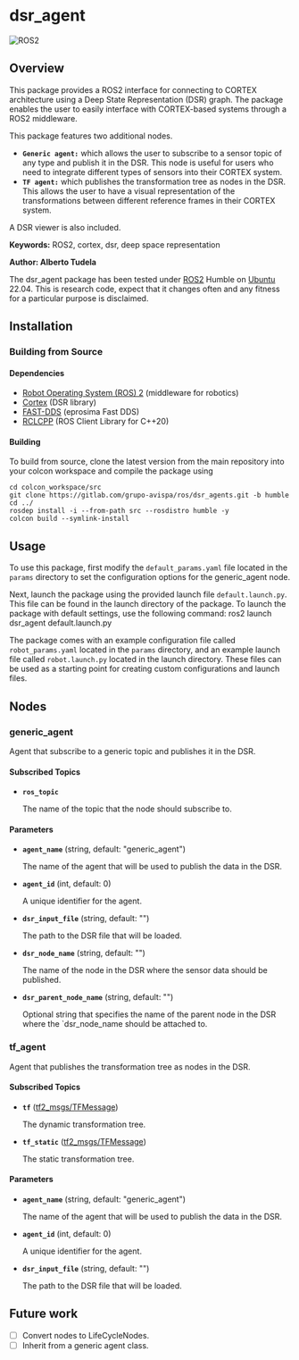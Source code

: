# dsr_agent
![ROS2](https://img.shields.io/badge/ros2-humble-blue?logo=ros&logoColor=white)

## Overview

This package provides a ROS2 interface for connecting to CORTEX architecture using a Deep State Representation (DSR) graph. The package enables the user to easily interface with CORTEX-based systems through a ROS2 middleware.

This package features two additional nodes. 
* **`Generic agent:`** which allows the user to subscribe to a sensor topic of any type and publish it in the DSR. This node is useful for users who need to integrate different types of sensors into their CORTEX system.
* **`TF agent:`**  which publishes the transformation tree as nodes in the DSR. This allows the user to have a visual representation of the transformations between different reference frames in their CORTEX system.

A DSR viewer is also included.

**Keywords:** ROS2, cortex, dsr, deep space representation

**Author: Alberto Tudela<br />**

The dsr_agent package has been tested under [ROS2] Humble on [Ubuntu] 22.04. This is research code, expect that it changes often and any fitness for a particular purpose is disclaimed.

## Installation

### Building from Source

#### Dependencies

- [Robot Operating System (ROS) 2](https://docs.ros.org/en/humble/) (middleware for robotics)
- [Cortex](hhttps://github.com/robocomp/cortex) (DSR library)
- [FAST-DDS](https://github.com/eProsima/Fast-DDS) (eprosima Fast DDS)
- [RCLCPP](https://github.com/grupo-avispa/rclcpp) (ROS Client Library for C++20)

#### Building

To build from source, clone the latest version from the main repository into your colcon workspace and compile the package using

	cd colcon_workspace/src
	git clone https://gitlab.com/grupo-avispa/ros/dsr_agents.git -b humble
	cd ../
	rosdep install -i --from-path src --rosdistro humble -y
	colcon build --symlink-install

## Usage

To use this package, first modify the `default_params.yaml` file located in the `params` directory to set the configuration options for the generic_agent node.

Next, launch the package using the provided launch file `default.launch.py`. This file can be found in the launch directory of the package. To launch the package with default settings, use the following command:
	ros2 launch dsr_agent default.launch.py

The package comes with an example configuration file called `robot_params.yaml` located in the `params` directory, and an example launch file called `robot.launch.py` located in the launch directory. These files can be used as a starting point for creating custom configurations and launch files.

## Nodes

### generic_agent

Agent that subscribe to a generic topic and publishes it in the DSR.

#### Subscribed Topics

* **`ros_topic`**

	The name of the topic that the node should subscribe to.

#### Parameters

* **`agent_name`** (string, default: "generic_agent")

	The name of the agent that will be used to publish the data in the DSR.

* **`agent_id`** (int, default: 0)

	A unique identifier for the agent.

* **`dsr_input_file`** (string, default: "")

	The path to the DSR file that will be loaded.

* **`dsr_node_name`** (string, default: "")

	The name of the node in the DSR where the sensor data should be published.

* **`dsr_parent_node_name`** (string, default: "")

	Optional string that specifies the name of the parent node in the DSR where the `dsr_node_name should be attached to.

### tf_agent

Agent that publishes the transformation tree as nodes in the DSR.

#### Subscribed Topics

* **`tf`**  ([tf2_msgs/TFMessage])

	The dynamic transformation tree.

* **`tf_static`**  ([tf2_msgs/TFMessage])

	The static transformation tree.

#### Parameters

* **`agent_name`** (string, default: "generic_agent")

	The name of the agent that will be used to publish the data in the DSR.

* **`agent_id`** (int, default: 0)

	A unique identifier for the agent.

* **`dsr_input_file`** (string, default: "")

	The path to the DSR file that will be loaded.


## Future work
- [ ] Convert nodes to LifeCycleNodes.
- [ ] Inherit from a generic agent class.

[Ubuntu]: https://ubuntu.com/
[ROS2]: https://docs.ros.org/en/humble/
[tf2_msgs/TFMessage]: https://docs.ros2.org/humble/api/tf2_msgs/msg/TFMessage.html
